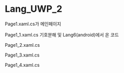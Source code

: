 # Lang_UWP_2
Page1.xaml.cs가 메인페이지<p>
Page1_1.xaml.cs
기호분해 및 Lang6(android)에서 온 코드<p>
Page1_2.xaml.cs<p>
Page1_3.xaml.cs<p>
Page1_4.xaml.cs<p>
